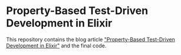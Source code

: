 # Property-Based Test-Driven Development in Elixir

This repository contains the blog article ["Property-Based Test-Driven
Development in Elixir"](https://www.mathiaspolligkeit.de/dev/property-based-test-driven-development-in-elixir/) and the final code.
